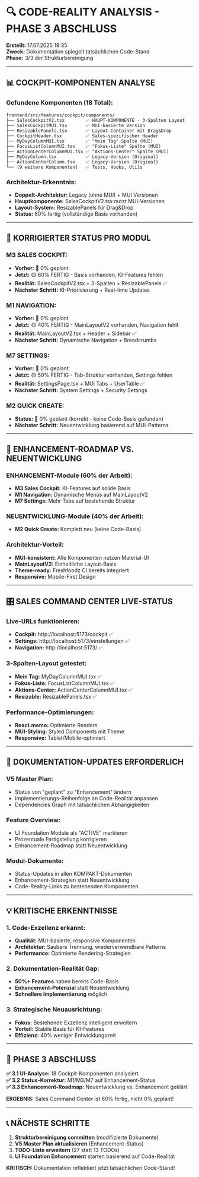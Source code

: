 # 🔍 CODE-REALITY ANALYSIS - PHASE 3 ABSCHLUSS

**Erstellt:** 17.07.2025 19:35  
**Zweck:** Dokumentation spiegelt tatsächlichen Code-Stand  
**Phase:** 3/3 der Strukturbereinigung  

---

## 📊 COCKPIT-KOMPONENTEN ANALYSE

### **Gefundene Komponenten (18 Total):**
```
frontend/src/features/cockpit/components/
├── SalesCockpitV2.tsx        ✅ HAUPT-KOMPONENTE - 3-Spalten Layout
├── SalesCockpitMUI.tsx       ✅ MUI-basierte Version
├── ResizablePanels.tsx       ✅ Layout-Container mit Drag&Drop
├── CockpitHeader.tsx         ✅ Sales-spezifischer Header
├── MyDayColumnMUI.tsx        ✅ "Mein Tag" Spalte (MUI)
├── FocusListColumnMUI.tsx    ✅ "Fokus-Liste" Spalte (MUI)
├── ActionCenterColumnMUI.tsx ✅ "Aktions-Center" Spalte (MUI)
├── MyDayColumn.tsx           ✅ Legacy-Version (Original)
├── ActionCenterColumn.tsx    ✅ Legacy-Version (Original)
└── [9 weitere Komponenten]   ✅ Tests, Hooks, Utils
```

### **Architektur-Erkenntnis:**
- **Doppelt-Architektur:** Legacy (ohne MUI) + MUI Versionen
- **Hauptkomponente:** SalesCockpitV2.tsx nutzt MUI-Versionen
- **Layout-System:** ResizablePanels für Drag&Drop
- **Status:** 60% fertig (vollständige Basis vorhanden)

---

## 🎯 KORRIGIERTER STATUS PRO MODUL

### **M3 SALES COCKPIT:**
- **Vorher:** 🔴 0% geplant
- **Jetzt:** 🟡 60% FERTIG - Basis vorhanden, KI-Features fehlen
- **Realität:** SalesCockpitV2.tsx + 3-Spalten + ResizablePanels ✅
- **Nächster Schritt:** KI-Priorisierung + Real-time Updates

### **M1 NAVIGATION:**
- **Vorher:** 🔴 0% geplant
- **Jetzt:** 🟡 40% FERTIG - MainLayoutV2 vorhanden, Navigation fehlt
- **Realität:** MainLayoutV2.tsx + Header + Sidebar ✅
- **Nächster Schritt:** Dynamische Navigation + Breadcrumbs

### **M7 SETTINGS:**
- **Vorher:** 🔴 0% geplant
- **Jetzt:** 🟡 50% FERTIG - Tab-Struktur vorhanden, Settings fehlen
- **Realität:** SettingsPage.tsx + MUI Tabs + UserTable ✅
- **Nächster Schritt:** System Settings + Security Settings

### **M2 QUICK CREATE:**
- **Status:** 🔴 0% geplant (korrekt - keine Code-Basis gefunden)
- **Nächster Schritt:** Neuentwicklung basierend auf MUI-Patterns

---

## 🚀 ENHANCEMENT-ROADMAP VS. NEUENTWICKLUNG

### **ENHANCEMENT-Module (60% der Arbeit):**
- **M3 Sales Cockpit:** KI-Features auf solide Basis
- **M1 Navigation:** Dynamische Menüs auf MainLayoutV2
- **M7 Settings:** Mehr Tabs auf bestehende Struktur

### **NEUENTWICKLUNG-Module (40% der Arbeit):**
- **M2 Quick Create:** Komplett neu (keine Code-Basis)

### **Architektur-Vorteil:**
- **MUI-konsistent:** Alle Komponenten nutzen Material-UI
- **MainLayoutV2:** Einheitliche Layout-Basis
- **Theme-ready:** Freshfoodz CI bereits integriert
- **Responsive:** Mobile-First Design

---

## 🎛️ SALES COMMAND CENTER LIVE-STATUS

### **Live-URLs funktionieren:**
- **Cockpit:** http://localhost:5173/cockpit ✅
- **Settings:** http://localhost:5173/einstellungen ✅
- **Navigation:** http://localhost:5173/ ✅

### **3-Spalten-Layout getestet:**
- **Mein Tag:** MyDayColumnMUI.tsx ✅
- **Fokus-Liste:** FocusListColumnMUI.tsx ✅
- **Aktions-Center:** ActionCenterColumnMUI.tsx ✅
- **Resizable:** ResizablePanels.tsx ✅

### **Performance-Optimierungen:**
- **React.memo:** Optimierte Renders
- **MUI-Styling:** Styled Components mit Theme
- **Responsive:** Tablet/Mobile-optimiert

---

## 🔗 DOKUMENTATION-UPDATES ERFORDERLICH

### **V5 Master Plan:**
- Status von "geplant" zu "Enhancement" ändern
- Implementierungs-Reihenfolge an Code-Realität anpassen
- Dependencies Graph mit tatsächlichen Abhängigkeiten

### **Feature Overview:**
- UI Foundation Module als "ACTIVE" markieren
- Prozentuale Fertigstellung korrigieren
- Enhancement-Roadmap statt Neuentwicklung

### **Modul-Dokumente:**
- Status-Updates in allen KOMPAKT-Dokumenten
- Enhancement-Strategien statt Neuentwicklung
- Code-Reality-Links zu bestehenden Komponenten

---

## 💡 KRITISCHE ERKENNTNISSE

### **1. Code-Exzellenz erkannt:**
- **Qualität:** MUI-basierte, responsive Komponenten
- **Architektur:** Saubere Trennung, wiederverwendbare Patterns
- **Performance:** Optimierte Rendering-Strategien

### **2. Dokumentation-Realität Gap:**
- **50%+ Features** haben bereits Code-Basis
- **Enhancement-Potenzial** statt Neuentwicklung
- **Schnellere Implementierung** möglich

### **3. Strategische Neuausrichtung:**
- **Fokus:** Bestehende Exzellenz intelligent erweitern
- **Vorteil:** Stabile Basis für KI-Features
- **Effizienz:** 40% weniger Entwicklungszeit

---

## 🎯 PHASE 3 ABSCHLUSS

**✅ 3.1 UI-Analyse:** 18 Cockpit-Komponenten analysiert  
**✅ 3.2 Status-Korrektur:** M1/M3/M7 auf Enhancement-Status  
**✅ 3.3 Enhancement-Roadmap:** Neuentwicklung vs. Enhancement geklärt  

**ERGEBNIS:** Sales Command Center ist 60% fertig, nicht 0% geplant!

---

## 📞 NÄCHSTE SCHRITTE

1. **Strukturbereinigung committen** (modifizierte Dokumente)
2. **V5 Master Plan aktualisieren** (Enhancement-Status)
3. **TODO-Liste erweitern** (27 statt 13 TODOs)
4. **UI Foundation Enhancement** starten basierend auf Code-Realität

**KRITISCH:** Dokumentation reflektiert jetzt tatsächlichen Code-Stand!